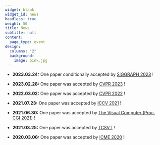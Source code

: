 ```yaml
---
widget: blank
widget_id: news
headless: true
weight: 50
title: News
subtitle: null
content:
  page_type: event
design:
  columns: "2"
  background:
    image: pink.jpg
---
```

<!--StartFragment-->

* **2023.03.24:** One paper conditionally accepted by [SIGGRAPH 2023](https://s2023.siggraph.org/) !

<!--EndFragment-->

<!--StartFragment-->

* **2023.02.28:** One paper was accepted by [CVPR 2023](https://cvpr2023.thecvf.com/) !

<!--EndFragment-->

<!--StartFragment-->

* **2022.03.02:** One paper was accepted by [CVPR 2022](https://cvpr2022.thecvf.com/) !

<!--EndFragment-->

<!--StartFragment-->

* **2021.07.23:** One paper was accepted by [ICCV 2021](http://iccv2021.thecvf.com/home) !

<!--EndFragment-->

<!--StartFragment-->

* **2021.06.30:** One paper was accepted by [The Visual Computer (Proc. CGI 2021)](http://www.cgs-network.org/cgi21/)[](http://www.cgs-network.org/cgi21/) !

<!--EndFragment-->

<!--StartFragment-->

* **2021.03.25:** One paper was accepted by [TCSVT](https://ieeexplore.ieee.org/xpl/RecentIssue.jsp?punumber=76) !

<!--EndFragment-->

<!--StartFragment-->

* **2020.03.06:** One paper was accepted by [ICME 2020](https://www.2020.ieeeicme.org/) !

<!--EndFragment-->
